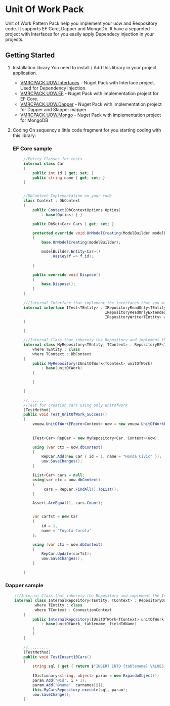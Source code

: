 # Unit Of Work Pack

Unit of Work Pattern Pack help you implement your uow and Respository code. 
It supports EF Core, Dapper and MongoDb.
It have a separeted project with Interfaces for you easily apply Dependecy injection in your projects.


## Getting Started

1.  Installation library
    You need to install / Add this library in your project application. 
    
    * [VMRCPACK.UOW.Interfaces](https://www.nuget.org/packages/VMRCPACK.UOW.Interfaces/) - Nuget Pack with Interface project. Used for Dependency Injection.
    * [VMRCPACK.UOW.EF](https://www.nuget.org/packages/VMRCPACK.UOW.EF/) - Nuget Pack with implementation project for EF Core.
    * [VMRCPACK.UOW.Dapper](https://www.nuget.org/packages/VMRCPACK.UOW.Dapper/) - Nuget Pack with implementation project for Dapper and Slapper mapper.
    * [VMRCPACK.UOW.Mongo](https://www.nuget.org/packages/VMRCPACK.UOW.Mongo/) - Nuget Pack with implementation project for MongoDB
    
2.  Coding
    On sequency a little code fragment for you starting coding with this library:
    
    
    
    ### EF Core sample

```csharp
        //Entity Classes for tests
        internal class Car
        {
            public int id { get; set; }
            public string name { get; set; }
        }


        //DbContext Implementation on your code
        class Context : DbContext
        {
            public Context(DbContextOptions Optios)
                : base(Optios) { }

            public DbSet<Car> Cars { get; set; }

            protected override void OnModelCreating(ModelBuilder modelBuilder)
            {
                base.OnModelCreating(modelBuilder);

                modelBuilder.Entity<Car>()
                    .HasKey(f => f.id);
                   
            }

            public override void Dispose()
            {
                base.Dispose();
            }
        }
        
        ///Internal Interface that implement the interfaces that you want
        internal interface ITest<TEntity> : IRepositoryReadOnly<TEntity>,
                                            IRepositoryReadOnlyExtended<TEntity>,
                                            IRepositoryWrite<TEntity> where TEntity : class
        {

        }

        ///Internal Class that inherety the Repository and implement the Internal Interface
        internal class MyRepository<TEntity, TContext> : RepositoryEF<TEntity, TContext>, ITest<TEntity>
            where TEntity : class
            where TContext : DbContext
        {
            public MyRepository(IUnitOfWork<TContext> unitOfWork)
                : base(unitOfWork)
            {

            }

        }
        
        //.......
        //Test for creation cars using only unitofwork 
        [TestMethod]
        public void Test_UnitOfWork_Success()
        {
            vmuow.UnitOfWorkEFcore<Context> uow = new vmuow.UnitOfWorkEFcore<Context>(new DbContextOptionsBuilder<Context>()
                                                                                .UseInMemoryDatabase("Teste"));
                                                                                
            ITest<Car> RepCar = new MyRepository<Car, Context>(uow);

            using (var ctx = uow.dbContext)
            {
                RepCar.Add(new Car { id = 1, name = "Honda Civic" });
                uow.SaveChanges();
            }

            IList<Car> cars = null;
            using(var ctx = uow.dbContext)
            {
                 cars = RepCar.FindAll().ToList();
            }

            Assert.AreEqual(1, cars.Count);


            var carTst = new Car
            {
                id = 1,
                name = "Toyota Corola"
            };

            using (var ctx = uow.dbContext)
            {
                RepCar.Update(carTst);
                uow.SaveChanges();
            }

        }

```

   ### Dapper sample
    
```csharp
    ///Internal Class that inherety the Repository and implement the Internal Interface
    internal class InternalRepository<TEntity, TContext> : RepositoryDapper<TEntity, TContext>,  ITest<TEntity>
             where TEntity : class
             where TContext : ConnectionContext
        {
            public InternalRepository(IUnitOfWork<TContext> unitOfWork, string tablename, Dictionary<string, Type> fieldIdName)
                : base(unitOfWork, tablename, fieldIdName)
            {
            }
        }
        
        //......... 
        [TestMethod]
        public void TestInsert10Cars()
        {
            string sql { get { return $"INSERT INTO {tablename} VALUES(@id, @name)"; } }
            
            IDictionary<string, object> param = new ExpandoObject();
            param.Add("@id", i + 1);
            param.Add("@name", carnames[i]);
            this.MyCarsRepository.execute(sql, param);
            uow.saveChange();
        }
    
 ```
    
    
    
    
